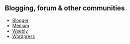 ## Blogging, forum & other communities
- [Blogger](https://www.blogger.com/)
- [Medium](http://medium.com/)
- [Weebly](https://www.weebly.com/?lang=en)
- [Wordpress](http://wordpress.org/)